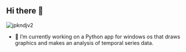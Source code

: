 ## Hi there 👋

![jpkndjv2](https://github.com/user-attachments/assets/99c9c1e0-68f7-4212-9fae-7a3cc9569f96)

- 🔭 I’m currently working on a Python app for windows os that draws graphics and makes an analysis of temporal series data.
 

